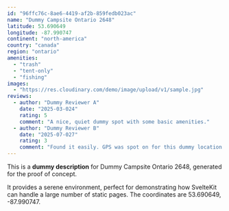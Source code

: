 ```yaml
---
id: "96ffc76c-8ae6-4419-af2b-859fedb023ac"
name: "Dummy Campsite Ontario 2648"
latitude: 53.690649
longitude: -87.990747
continent: "north-america"
country: "canada"
region: "ontario"
amenities:
  - "trash"
  - "tent-only"
  - "fishing"
images:
  - "https://res.cloudinary.com/demo/image/upload/v1/sample.jpg"
reviews:
  - author: "Dummy Reviewer A"
    date: "2025-03-024"
    rating: 5
    comment: "A nice, quiet dummy spot with some basic amenities."
  - author: "Dummy Reviewer B"
    date: "2025-07-027"
    rating: 3
    comment: "Found it easily. GPS was spot on for this dummy location."
---
```


This is a **dummy description** for Dummy Campsite Ontario 2648, generated for the proof of concept.

It provides a serene environment, perfect for demonstrating how SvelteKit can handle a large number of static pages. The coordinates are 53.690649, -87.990747.
